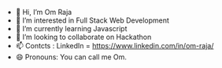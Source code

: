 - 👋 Hi, I’m Om Raja
- 👀 I’m interested in Full Stack Web Development
- 🌱 I’m currently learning Javascript
- 💞️ I’m looking to collaborate on Hackathon
- 📫 Contcts : LinkedIn = https://www.linkedin.com/in/om-raja/
- 😄 Pronouns: You can call me Om.

<!---
Om-Raja/Om-Raja is a ✨ special ✨ repository because its `README.md` (this file) appears on your GitHub profile.
You can click the Preview link to take a look at your changes.
--->
